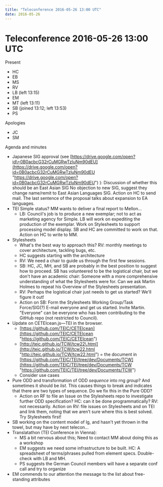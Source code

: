 ```yaml
---
title: "Teleconference 2016-05-26 13:00 UTC"
date: 2016-05-26
---
```

# Teleconference 2016-05-26 13:00 UTC
Present


* HC
* EB
* MS
* RV
* LB (left 13:15\)
* EM
* MT (left 13:11\)
* SB (joined 13:12; left 13:53\)
* PS


Apologies


* JC
* SM



Agenda and minutes


* Japanese SIG approval (see [https://drive.google.com/open?id\=0B0acbcG32rCuMGRwTzluNm90dEU](https://drive.google.com/open?id=0B0acbcG32rCuMGRwTzluNm90dEU "https://drive.google.com/open?id=0B0acbcG32rCuMGRwTzluNm90dEU") ): Discussion of whether this should be an East Asian SIG
No objection to new SIG, suggest they change name/remit to East Asian Languages SIG. Action on HC to send mail. The last sentence of the proposal talks about expansion to EA languages.
* TEI Simple status? MM wants to deliver a final report to Mellon…
	+ LB: Council's job is to produce a new exemplar; not to act as marketing agency for Simple. LB will work on expediting the production of the exemplar. Work on Stylesheets to support processing model display. SB and HC are committed to work on that. Action on HC to write to MM.
* Stylesheets
	+ What's the best way to approach this? RV: monthly meetings to cover architecture, tackling bugs, etc.
	+ HC suggests starting with the architecture
	+ RV: We need a chair to guide us through the first few sessions.
	+ SB: HC, JC, MH, and SB are probably in the best position to suggest how to proceed. SB has volunteered to be the logistical chair, but we don't have an academic chair: Someone with a more comprehensive understanding of what the Stylesheets were for. Can we ask Martin Holmes to repeat his Overview of the Stylesheets presentation.
	+ RV: Perhaps the logistical chair just needs to get us started? We'll figure it out!
	+ Action on SB: Form the Stylesheets Working Group/Task Force/SIG(?) E\-mail everyone and get us started. Invite Martin. "Everyone" can be everyone who has been contributing to the GitHub repo (not restricted to Council).
* Update on CETEIcean.js—TEI in the browser.
	+ [https://github.com/TEIC/CETEIcean](https://github.com/TEIC/CETEIcean "https://github.com/TEIC/CETEIcean")
	+ [http://teic.github.io/TCW/tcw22\.html](http://teic.github.io/TCW/tcw22.html "http://teic.github.io/TCW/tcw22.html") \= the document in [https://github.com/TEIC/TEI/tree/dev/Documents/TCW](https://github.com/TEIC/TEI/tree/dev/Documents/TCW "https://github.com/TEIC/TEI/tree/dev/Documents/TCW")
	+ Consider use cases
* Pure ODD and transformation of ODD *sequence* into rng *group*? And sometimes it should be *list*. This causes things to break and indicates that there are two types of sequence. Do we fix this in the Pure ODD?
	+ Action on RF to file an Issue on the Stylesheets repo to investigate further ODD specification? HC: can it be done programmatically? RV: not necessarily. Action on RV: file issues on Stylesheets and on TEI and link them, noting that we aren’t sure where this is best solved. Try Stylesheets first!
* SB working on the content model of lg, and hasn't yet thrown in the towel, but may have by next telecon...
* Translatathon (TEI Conference in Vienna):
	+ MS a bit nervous about this; Need to contact MM about doing this as a workshop
	+ EM suggests we need some infrastructure to be built. HC: A spreadsheet of terms/phrases pulled from element specs. Double\-check with LB and MH.
	+ PS suggests the German Council members will have a separate conf call and try to organize
* EM commends to our attention the message to the list about free\-standing attributes


